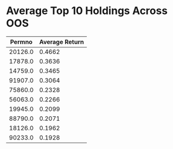 # Average Top 10 Holdings Across OOS

| Permno | Average Return |
|--------|----------------|
| 20126.0 | 0.4662 |
| 17878.0 | 0.3636 |
| 14759.0 | 0.3465 |
| 91907.0 | 0.3064 |
| 75860.0 | 0.2328 |
| 56063.0 | 0.2266 |
| 19945.0 | 0.2099 |
| 88790.0 | 0.2071 |
| 18126.0 | 0.1962 |
| 90233.0 | 0.1928 |

